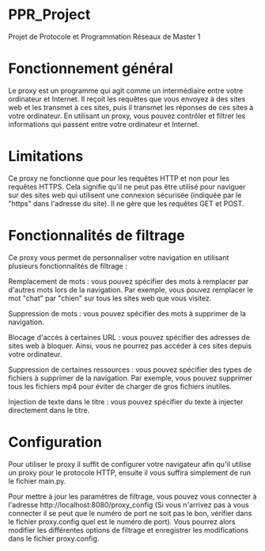 # PPR_Project
Projet de Protocole et Programmation Réseaux de Master 1
# Fonctionnement général
Le proxy est un programme qui agit comme un intermédiaire entre votre ordinateur et Internet. Il reçoit les requêtes que vous envoyez à des sites web et les transmet à ces sites, puis il transmet les réponses de ces sites à votre ordinateur. En utilisant un proxy, vous pouvez contrôler et filtrer les informations qui passent entre votre ordinateur et Internet.

# Limitations
Ce proxy ne fonctionne que pour les requêtes HTTP et non pour les requêtes HTTPS. Cela signifie qu'il ne peut pas être utilisé pour naviguer sur des sites web qui utilisent une connexion sécurisée (indiquée par le "https" dans l'adresse du site). Il ne gère que les requêtes GET et POST.

# Fonctionnalités de filtrage
Ce proxy vous permet de personnaliser votre navigation en utilisant plusieurs fonctionnalités de filtrage :

Remplacement de mots : vous pouvez spécifier des mots à remplacer par d'autres mots lors de la navigation. Par exemple, vous pouvez remplacer le mot "chat" par "chien" sur tous les sites web que vous visitez.

Suppression de mots : vous pouvez spécifier des mots à supprimer de la navigation.

Blocage d'accès à certaines URL : vous pouvez spécifier des adresses de sites web à bloquer. Ainsi, vous ne pourrez pas accéder à ces sites depuis votre ordinateur.

Suppression de certaines ressources : vous pouvez spécifier des types de fichiers à supprimer de la navigation. Par exemple, vous pouvez supprimer tous les fichiers mp4 pour éviter de charger de gros fichiers inutiles.

Injection de texte dans le titre : vous pouvez spécifier du texte à injecter directement dans le titre.

# Configuration
Pour utiliser le proxy il suffit de configurer votre navigateur afin qu'il utilise un proxy pour le protocole HTTP, ensuite il vous suffira simplement de run le fichier main.py.

Pour mettre à jour les paramètres de filtrage, vous pouvez vous connecter à l'adresse http://localhost:8080/proxy_config (Si vous n'arrivez pas à vous connecter il se peut que le numéro de port ne soit pas le bon, vérifier dans le fichier proxy.config quel est le numéro de port). Vous pourrez alors modifier les différentes options de filtrage et enregistrer les modifications dans le fichier proxy.config.
